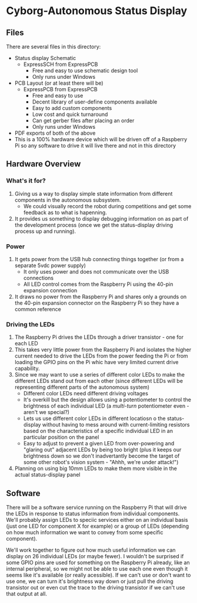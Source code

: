 # Cyborg-Autonomous Status Display

## Files
There are several files in this directory:

* Status display Schematic
   * ExpressSCH from ExpressPCB
       * Free and easy to use schematic design tool
       * Only runs under Windows
* PCB Layout (or at least there will be)
   * ExpressPCB from ExpressPCB
        * Free and easy to use
        * Decent library of user-define components available
        * Easy to add custom components
        * Low cost and quick turnaround
        * Can get gerber files after placing an order
        * Only runs under Windows
* PDF exports of both of the above
* This is a 100% hardware device which will be driven off of a Raspberry Pi so any software to drive it will live there and not in this directory

## Hardware Overview
### What's it for?
1. Giving us a way to display simple state information from different components in the autonomous subsystem.
    * We could visually record the robot during competitions and get some feedback as to what is hapenning.
1. It provides us something to display debugging information on as part of the development process (once we get the status-display driving process up and running).
### Power
1. It gets power from the USB hub connecting things together (or from a separate 5vdc power supply)
    * It only uses power and does not communicate over the USB connections
    * All LED control comes from the Raspberry Pi using the 40-pin expansion connection
1. It draws no power from the Raspberry Pi and shares only a grounds on the 40-pin expansion connector on the Raspberry Pi so they have a common reference
### Driving the LEDs
1. The Raspberry Pi drives the LEDs through a driver transistor - one for each LED
1. This takes very little power from the Raspberry Pi and isolates the higher current needed to drive the LEDs from the power feeding the Pi or from loading the GPIO pins on the Pi whic have very limited current drive capability.
1. Since we may want to use a series of different color LEDs to make the different LEDs stand out from each other (since different LEDs will be representing different parts of the autonomous system)
    * Different color LEDs need different driving voltages
    * It's overkill but the design allows using a potentiometer to control the brightness of each individual LED (a *multi-turn* potentiometer even - aren't we special?)
   * Lets us use different color LEDs in different locatiosn o the status-display without having to mess around with current-limiting resistors based on the characteristics of a specific individual LED in an particular position on the panel
   * Easy to adjust to prevent a given LED from over-powering and "glaring out" adjacent LEDs by being too bright (plus it keeps our brightness down so we don't inadvertantly become the target of some other robot's vision system - "Ahhh, we're under attack!")
1. Planning on using big 10mm LEDs to make them more visible in the actual status-display panel
## Software
There will be a software service running on the Raspberry Pi that will drive the LEDs in response to status information from individual components.  We'll probably assign LEDs to speciic services either on an individual basis (just one LED for component X for example) or a group of LEDs (depending on how much information we want to convey from some specific component).

We'll work together to figure out how much useful information we can display on 26 individual LEDs (or maybe fewer).  I wouldn't be surprised if some GPIO pins are used for something on the Raspberry Pi already, like an internal peripheral, so we might not be able to use each one even though it seems like it's available (or really acessible).  If we can't use or don't want to use one, we can turn it's brightness way down or just pull the driving transistor out or even cut the trace to the driving transistor if we can't use that output at all.
